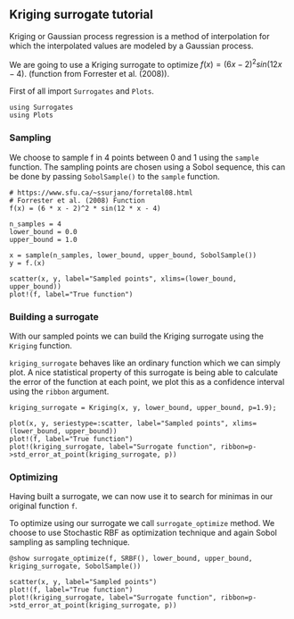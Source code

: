 ## Kriging surrogate tutorial

Kriging or Gaussian process regression is a method of interpolation for which the interpolated values are modeled by a Gaussian process.

We are going to use a Kriging surrogate to optimize $f(x)=(6x-2)^2sin(12x-4)$. (function from Forrester et al. (2008)).

First of all import `Surrogates` and `Plots`.
```@example kriging_tutorial
using Surrogates
using Plots
```
### Sampling

We choose to sample f in 4 points between 0 and 1 using the `sample` function. The sampling points are chosen using a Sobol sequence, this can be done by passing `SobolSample()` to the `sample` function.

```@example kriging_tutorial
# https://www.sfu.ca/~ssurjano/forretal08.html
# Forrester et al. (2008) Function
f(x) = (6 * x - 2)^2 * sin(12 * x - 4)

n_samples = 4
lower_bound = 0.0
upper_bound = 1.0

x = sample(n_samples, lower_bound, upper_bound, SobolSample())
y = f.(x)

scatter(x, y, label="Sampled points", xlims=(lower_bound, upper_bound))
plot!(f, label="True function")
```
### Building a surrogate

With our sampled points we can build the Kriging surrogate using the `Kriging` function.

`kriging_surrogate` behaves like an ordinary function which we can simply plot. A nice statistical property of this surrogate is being able to calculate the error of the function at each point, we plot this as a confidence interval using the `ribbon` argument.

```@example kriging_tutorial
kriging_surrogate = Kriging(x, y, lower_bound, upper_bound, p=1.9);

plot(x, y, seriestype=:scatter, label="Sampled points", xlims=(lower_bound, upper_bound))
plot!(f, label="True function")
plot!(kriging_surrogate, label="Surrogate function", ribbon=p->std_error_at_point(kriging_surrogate, p))
```
### Optimizing
Having built a surrogate, we can now use it to search for minimas in our original function `f`.

To optimize using our surrogate we call `surrogate_optimize` method. We choose to use Stochastic RBF as optimization technique and again Sobol sampling as sampling technique.

```@example kriging_tutorial
@show surrogate_optimize(f, SRBF(), lower_bound, upper_bound, kriging_surrogate, SobolSample())

scatter(x, y, label="Sampled points")
plot!(f, label="True function")
plot!(kriging_surrogate, label="Surrogate function", ribbon=p->std_error_at_point(kriging_surrogate, p))
```
